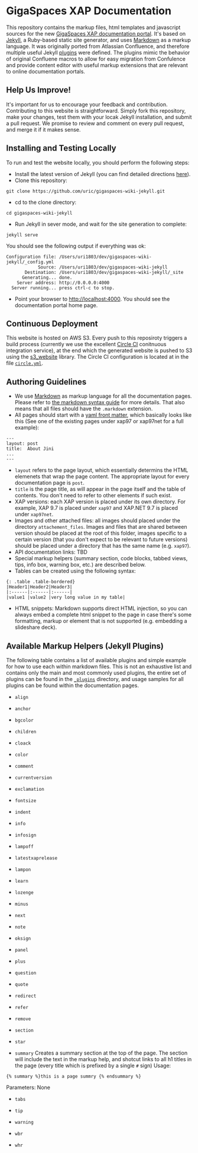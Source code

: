 # GigaSpaces XAP Documentation

This repository contains the markup files, html templates and javascript sources for the new [GigaSpaces XAP documentation portal](http://wiki.gigaspaces.com.s3-website-us-east-1.amazonaws.com). 
It's based on [Jekyll](http://jekyllrb.com/), a Ruby-based static site generator, and uses [Markdown]() as a markup language. It was originally ported from Atlassian Confluence, and therefore multiple useful Jekyll [plugins](#available-plugins) were defined. The plugins mimic the behavior of original Confluene macros to allow for easy migration from Confulence and provide content editor with useful markup extensions that are relevant to online documentation portals. 

## Help Us Improve! 
It's important for us to encourage your feedback and contribution. Contributing to this website is straightforward. Simply fork this repository, make your changes, test them with your locak Jekyll installation, and submit a pull request. We promise to review and comment on every pull request, and merge it if it makes sense.  

## Installing and Testing Locally 
To run and test the website locally, you should perform the following steps: 
* Install the latest version of Jekyll (you can find detailed directions [here](http://jekyllrb.com/docs/installation/)).
* Clone this repository: 
```
git clone https://github.com/uric/gigaspaces-wiki-jekyll.git
```

* cd to the clone directory: 
```
cd gigaspaces-wiki-jekyll
```

* Run Jekyll in sever mode, and wait for the site generation to complete: 
```
jekyll serve
```
You should see the following output if everything was ok: 
```
Configuration file: /Users/uri1803/dev/gigaspaces-wiki-jekyll/_config.yml
            Source: /Users/uri1803/dev/gigaspaces-wiki-jekyll
       Destination: /Users/uri1803/dev/gigaspaces-wiki-jekyll/_site
      Generating... done.
    Server address: http://0.0.0.0:4000
  Server running... press ctrl-c to stop.
```

* Point your browser to [http://localhost:4000](). You should see the documentation portal home page. 

## Continuous Deployment 

This website is hosted on AWS S3. Every push to this reposiroty triggers a build process (currently we use the excellent [Circle CI](http://circleci.com) conitnuous integration service), at the end which the generated website is pushed to S3 using the [s3_website](https://github.com/laurilehmijoki/s3_website) library. The Circle CI configuration is located at in the file [`circle.yml`](circle.yml). 

## Authoring Guidelines 

* We use [Markdown](http://daringfireball.net/projects/markdown) as markup language for all the documentation pages. Please refer to [the markdown syntax guide](http://daringfireball.net/projects/markdown/syntax) for more details. That also means that all files should have the `.markdown` extension. 
* All pages should start with a [yaml front matter](http://jekyllrb.com/docs/frontmatter/), which basically looks like this (See one of the existing pages under xap97 or xap97net for a full example):

```
---
layout: post
title:  About Jini
...
---
```
 * `layout` refers to the page layout, which essentially determins the HTML elemenets that wrap the page content. The appropriate layout for every documentation page is `post`. 
 * `title` is the page title, as will appear in the page itself and the table of contents. 
You don't need to refer to other elements if such exist. 
* XAP versions: each XAP version is placed under its own directory. For example, XAP 9.7 is placed under `xap97` and XAP.NET 9.7 is placed under `xap97net`. 
* Images and other attached files: all images should placed under the directory `attachement_files`. Images and files that are shared between version should be placed at the root of this folder, images specific to a certain version (that you don't expect to be relevant to future versions) should be placed under a directory that has the same name (e.g. `xap97`). 
* API documentation links: TBD 
* Special markup helpers (summary section, code blocks, tabbed views, tips, info box, warning box, etc.) are described below. 
* Tables can be created using the following syntax: 

```
{: .table .table-bordered}
|Header1|Header2|Header3|
|:------|:------|:------|
|value1 |value2 |very long value in my table|
```
* HTML snippets: Markdown supports direct HTML injection, so you can always embed a complete html snippet to the page in case there's some formatting, markup or element that is not supported (e.g. embedding a slideshare deck). 

## Available Markup Helpers (Jekyll Plugins) 
The following table contains a list of available plugins and simple example for how to use each within markdown files. This is not an exhaustive list and contains only the main and most commonly used plugins, the entire set of plugins can be found in the [`_plugins`](_plugins) directory, and usage samples for all plugins can be found within the documentation pages. 

* `align`

* `anchor`

* `bgcolor`

* `children`

* `cloack`

* `color`

* `comment`

* `currentversion`

* `exclamation`

* `fontsize`

* `indent`

* `info`

* `infosign`

* `lampoff`

* `latestxaprelease`

* `lampon`

* `learn`

* `lozenge`

* `minus`

* `next`

* `note`

* `oksign`

* `panel`

* `plus`

* `question`

* `quote`

* `redirect`

* `refer`

* `remove`

* `section`

* `star`

* `summary` 
Creates a summary section at the top of the page. The section will include the text in the markup help, and shotcut links to all h1 titles in the page (every title which is prefixed by a single `#` sign)
Usage: 
```
{% summary %}this is a page summry {% endsummary %}
```
Parameters: None

* `tabs`

* `tip`

* `warning`

* `wbr`

* `whr`

